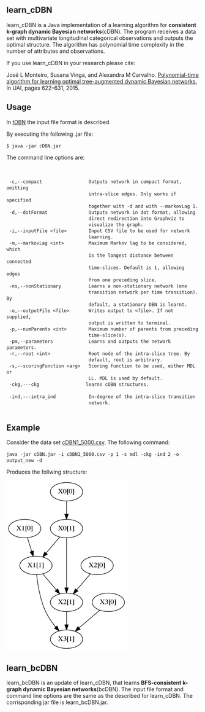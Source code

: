 ## learn_cDBN

learn_cDBN is a Java implementation of a learning algorithm for **consistent k-graph dynamic Bayesian networks**(cDBN). The program receives a data set with multivariate longitudinal categorical observations and outputs the optimal structure. The algorithm has polynomial time complexity in the number of attributes and observations. 

If you use learn_cDBN in your research please cite:

José L Monteiro, Susana Vinga, and Alexandra M Carvalho. [Polynomial-time algorithm for learning
optimal tree-augmented dynamic Bayesian networks.](http://auai.org/uai2015/proceedings/papers/329.pdf) In UAI, pages 622–631, 2015.

## Usage

In [tDBN](http://josemonteiro.github.io/tDBN/) the input file format is described.

By executing the following .jar file:
```
$ java -jar cDBN.jar

```

The command line options are:
```


 -c,--compact                 Outputs network in compact format, omitting
                              intra-slice edges. Only works if specified
                              together with -d and with --markovLag 1.
 -d,--dotFormat               Outputs network in dot format, allowing
                              direct redirection into Graphviz to
                              visualize the graph.
 -i,--inputFile <file>        Input CSV file to be used for network
                              learning.
 -m,--markovLag <int>         Maximum Markov lag to be considered, which
                              is the longest distance between connected
                              time-slices. Default is 1, allowing edges
                              from one preceding slice.
 -ns,--nonStationary          Learns a non-stationary network (one
                              transition network per time transition). By
                              default, a stationary DBN is learnt.
 -o,--outputFile <file>       Writes output to <file>. If not supplied,
                              output is written to terminal.
 -p,--numParents <int>        Maximum number of parents from preceding
                              time-slice(s).
 -pm,--parameters             Learns and outputs the network parameters.
 -r,--root <int>              Root node of the intra-slice tree. By
                              default, root is arbitrary.
 -s,--scoringFunction <arg>   Scoring function to be used, either MDL or
                              LL. MDL is used by default.                              
 -ckg,---ckg                 learns cDBN structures.
                              
 -ind,---intra_ind            In-degree of the intra-slice transition 
                              network.
                                                       
```
## Example

Consider the data set [cDBN1_5000.csv](cDBN1_5000.csv). The following command:

```
java -jar cDBN.jar -i cDBN1_5000.csv -p 1 -s mdl -ckg -ind 2 -o output_new -d 

```

Produces the follwing structure:

![network](output.png)

## learn_bcDBN

learn_bcDBN is an update of learn_cDBN, that learns **BFS-consistent k-graph dynamic Bayesian networks**(bcDBN). The input file format and command line options are the same as the described for learn_cDBN. The corrisponding jar file is learn_bcDBN.jar.




